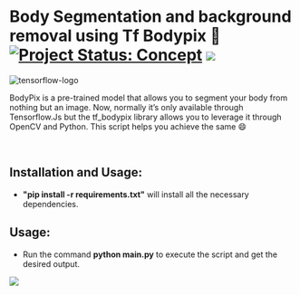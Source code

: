 # Body Segmentation and background removal using Tf Bodypix 👯 [![Project Status: Concept](https://www.repostatus.org/badges/latest/concept.svg)](https://www.repostatus.org/#concept) [![](https://img.shields.io/badge/Prateek-Ralhan-brightgreen.svg?colorB=ff0000)](https://prateekralhan.github.io/)

![tensorflow-logo](https://user-images.githubusercontent.com/29462447/116670987-094f3b80-a9be-11eb-8ec8-f676ef5b94e5.png)

BodyPix is a pre-trained model that allows you to segment your body from nothing but an image. Now, normally it’s only available through Tensorflow.Js but the tf_bodypix library allows you to leverage it through OpenCV and Python. This script helps you achieve the same 😄

&nbsp;
## Installation and Usage:
* **"pip install -r requirements.txt"** will install all the necessary dependencies.

## Usage:
* Run the command **python main.py** to execute the script and get the desired output.

<kbd>
<img src="https://user-images.githubusercontent.com/29462447/118360269-807ef500-b5a4-11eb-9cb1-4d6d3bc22559.gif" data-canonical-src="https://user-images.githubusercontent.com/29462447/118360269-807ef500-b5a4-11eb-9cb1-4d6d3bc22559.gif"/> 
</kbd>

&nbsp;
